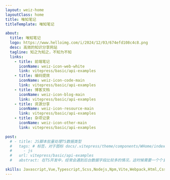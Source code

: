 ```yaml
---
layout: weiz-home
layoutClass: home
title: 唯知笔记
titleTemplate: 唯知笔记

about:
  title: 唯知笔记
  logo: https://www.helloimg.com/i/2024/12/03/674efd108c4c8.png
  desc: 高效的知识分享网站
  tagline: 知之为知之，不知为不知
  links:
    - title: 前端笔记
      iconName: weiz-icon-web-white
      link: vitepress/basic/api-examples
    - title: 编码提效
      iconName: weiz-icon-code-main
      link: vitepress/basic/api-examples
    - title: 博客文档
      iconName: weiz-icon-blog-main
      link: vitepress/basic/api-examples
    - title: 资源分享
      iconName: weiz-icon-resource-main
      link: vitepress/basic/api-examples
    - title: 杂项记录
      iconName: weiz-icon-other-main
      link: vitepress/basic/api-examples

post:
  # - title: JS脚本批量处理TS数据类型
  #   tags: # 标签，对于图标 docs/.vitepress/theme/components/WHome/index.scss 中可看
  #     - js
  #   url: vitepress/basic/api-examples
  #   abstract: 在TS开发中，经常会遇到后台数据字段比较多的情况，这时候需要一个个复制字段然后给他手动配置数据类型来完成我们的TS类型定义，相当麻烦。有什么快速的方法呢，我就目前遇到的两种情况分别写了JS脚本来处理后台数据，直接生成我们需要的数据格式。

skills: Javascript,Vue,Typescript,Scss,Nodejs,Npm,Vite,Webpack,Html,Css,Photoshop,Git,Terminal,Code,Map,Echarts,Blog,Json,Vscode,Vue 3,Idea,Pnpm,Mac OS,App,Uni-app,Windows,Hexo,Github,Vitepress,Svn,Nginx,Chrome,WebGL,React,Markdown,Gulp,Yaml,Yarn,Proxy,Less,SPA,Clash,Gitee,Jsx,Http,Xml,Element Plus,Nuxt,JQuery,Sublime Text,AngularJs,Bootstrap,AntDesign,ECMAScript,Canvas,Tomcat,Linux,Axios,Mockjs,XSS,SSR,Cookie,Electronjs,Flutter,MVVM,seo,Browser,Ajax,Babel,DOM,BOM,SVG,Https,WeChat Mini Program
---
```


